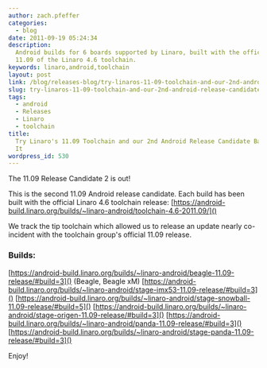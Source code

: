 ```yaml
---
author: zach.pfeffer
categories:
  - blog
date: 2011-09-19 05:24:34
description:
  Android builds for 6 boards supported by Linaro, built with the official
  11.09 of the Linaro 4.6 toolchain.
keywords: linaro,android,toolchain
layout: post
link: /blog/releases-blog/try-linaros-11-09-toolchain-and-our-2nd-android-release-candidate-based-on-it/
slug: try-linaros-11-09-toolchain-and-our-2nd-android-release-candidate-based-on-it
tags:
  - android
  - Releases
  - Linaro
  - toolchain
title:
  Try Linaro's 11.09 Toolchain and our 2nd Android Release Candidate Based on
  It
wordpress_id: 530
---
```


The 11.09 Release Candidate 2 is out!

This is the second 11.09 Android release candidate. Each build has been built with the official Linaro 4.6 toolchain release: [https://android-build.linaro.org/builds/~linaro-android/toolchain-4.6-2011.09/]()

We track the tip toolchain which allowed us to release an update nearly co-incident with the toolchain group's official 11.09 release.

### Builds:

[https://android-build.linaro.org/builds/~linaro-android/beagle-11.09-release/#build=3]() (Beagle, Beagle xM)
[https://android-build.linaro.org/builds/~linaro-android/stage-imx53-11.09-release/#build=3]()
[https://android-build.linaro.org/builds/~linaro-android/stage-snowball-11.09-release/#build=5]()
[https://android-build.linaro.org/builds/~linaro-android/stage-origen-11.09-release/#build=3]()
[https://android-build.linaro.org/builds/~linaro-android/panda-11.09-release/#build=3]()
[https://android-build.linaro.org/builds/~linaro-android/stage-panda-11.09-release/#build=3]()

Enjoy!
